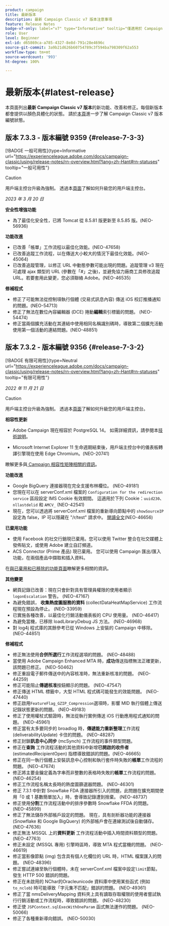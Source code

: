 ```yaml
---
product: campaign
title: 最新版本
description: 最新 Campaign Classic v7 版本注意事項
feature: Release Notes
badge-v7-only: label="v7" type="Informative" tooltip="僅適用於 Campaign Classic v7"
role: User
level: Beginner
exl-id: d65869ca-a785-4327-8e8d-791c28e4696c
source-git-commit: 3a9b21d626b60754789c3f594ba798309f62a553
workflow-type: tm+mt
source-wordcount: '993'
ht-degree: 100%

---
```


# 最新版本{#latest-release}

本頁面列出&#x200B;**最新 Campaign Classic v7 版本**&#x200B;的新功能、改善和修正。每個新版本都會提供以顏色具體化的狀態。 請於[本頁](rn-overview.md)進一步了解 Campaign Classic v7 版本編號狀態。

## 版本 7.3.3 - 版本編號 9359 {#release-7-3-3}

[!BADGE 一般可用性]{type=Informative url="https://experienceleague.adobe.com/docs/campaign-classic/using/release-notes/rn-overview.html?lang=zh-Hant#rn-statuses" tooltip="一般可用性"}

>[!CAUTION]
>
>用戶端主控台升級為強制。 透過本[頁面](../../installation/using/installing-the-client-console.md)了解如何升級您的用戶端主控台。

_2023 年 3 月 20 日_

**安全性增強功能**

* 為了最佳化安全性，已將 Tomcat 從 8.5.81 版更新至 8.5.85 版。(NEO-56936)

**功能改進**

* 已改善「帳單」工作流程以最佳化效能。(NEO-47658)
* 已改善追蹤工作流程，以在傳送大小較大的情況下最佳化效能。(NEO-45064)
* 已改善追蹤管理，以修正 URL 中動態參數可能出現的問題。追蹤管理 v3 現在可處理 ajax 類型的 URL (參數在「#」之後)，並避免協力廠商工具修改追蹤 URL。若要套用此變更，您必須聯絡 Adobe。(NEO-46535)

<!--To apply this change, the marketing, tracking and mid servers need to be updated to 7.3.3. To enable the new tracking management mode, set the `emailLinksVersion` parameter to '3' in the configuration file of the marketing server. (NEO-46535)-->

**修補程式**

* 修正了可能無法從控制項執行個體 (交易式訊息內容) 傳送 iOS 校訂推播通知的問題。(NEO-54713)
* 修正了無法在數位內容編輯器 (DCE) 捲動&#x200B;**編輯**&#x200B;索引標籤的問題。 (NEO-54474)
* 修正當兩個擴充活動在其連結中使用相同名稱識別碼時，導致第二個擴充活動使用第一個活動的連結問題。(NEO-48851)

## 版本 7.3.2 - 版本編號 9356 {#release-7-3-2}

[!BADGE 有限可用性]{type=Neutral url="https://experienceleague.adobe.com/docs/campaign-classic/using/release-notes/rn-overview.html?lang=zh-Hant#rn-statuses" tooltip="有限可用性"}

_2022 年 11 月 21 日_

>[!CAUTION]
>
>用戶端主控台升級為強制。 透過本[頁面](../../installation/using/installing-the-client-console.md)了解如何升級您的用戶端主控台。

**相容性更新**

* Adobe Campaign 現在相容於 PostgreSQL 14。 如需詳細資訊，請參閱本[技術說明](../../technotes/using/tech-stack-upgrade.md)。

* Microsoft Internet Explorer 11 生命週期結束後，用戶端主控台中的儀表板轉譯引擎現在使用 Edge Chromium。(NEO-20741)

瞭解更多與[ Campaign 相容性矩陣相關的資訊](../../rn/using/compatibility-matrix.md#RDBMSservers)。

**功能改進**

* Google BigQuery 連接器現在完全支援布林欄位。 (NEO-49181)
* 您現在可以在 serverConf.xml 檔案的 `Configuration for the redirection service` 區段設定 IMS Cookie 有效期間。 這適用於下列 Cookie：`uuid230`、`nllastdelid` 和 `AMCV_` (NEO-42541)
* 現在，您可以透過將 serverConf.xml 檔案的重新導向節點中的 `showSourceIP` 設定為 false，IP 可以隱藏在 &quot;/r/test&quot; 請求中。 [閱讀全文](../../installation/using/the-server-configuration-file.md#redirection-redirection)(NEO-46656)

**已棄用功能**

* 使用 Facebook 的社交行銷現已棄用。您可以使用 Twitter 整合在社交媒體上發佈貼文，或使用 Adobe 建立自訂頻道。
* ACS Connector (Prime 產品) 現已棄用。 您可以使用 Campaign 匯出/匯入功能，在兩個產品中擷取和插入資料。

在[與已棄用和已移除的功能頁面](deprecated-features.md)瞭解更多相關的資訊。

**其他變更**

* 網頁記錄已改善：現在只會針對具有管理員權限的使用者顯示 `logonEscalation` 警告。 (NEO-47167)
* 為避免錯誤， **收集熱度圖服務的資料** (collectDataHeatMapService) 工作流程現在預設為停止。 (NEO-33959)
* 已實施各種改善，以最佳化行銷活動儀表板的 CPU 使用量。 (NEO-46417)
* 為避免當機，已移除 loadLibraryDebug JS 方法。 (NEO-46968)
* 對 log4j 程式庫的其餘參考已從 Windows 上安裝的 Campaign 中移除。 (NEO-44851)

**修補程式**

* 修正無法使用&#x200B;**合併所選行**&#x200B;工作流程選項的問題。 (NEO-48488)
* 當使用 Adobe Campaign Enhanced MTA 時，**成功**&#x200B;傳送指標無法正確更新，該問題已修正。 (NEO-50462)
* 修正重設電子郵件傳送中的內容核准時，無法重新核准的問題。 (NEO-44259)
* 修正可能阻止&#x200B;**傳遞核准**&#x200B;按鈕顯示的問題。 (NEO-47547)
* 修正傳送 HTML 標籤中，大型 HTML 程式碼可能發生的效能問題。 (NEO-47440)
* 修正啟用`FeatureFlag_GZIP_Compression`選項時，影響 MID 執行個體上傳送記錄狀態更新的問題。 (NEO-49183)
* 修正了使用權杖式驗證時，無法從執行實例傳送 iOS 行動應用程式通知的問題。 (NEO-45961)
* 修正當有太多要同步的 broadlog 時，**傳遞能力重新整理**&#x200B;工作流程 (deliverabilityUpdate) 卡住的問題。 (NEO-48287)
* 修正封鎖&#x200B;**訊息中心同步** (mcSynch) 工作流程的事件類型問題。
* 修正在&#x200B;**查詢** 工作流程活動的其他資料中新增&#x200B;**已開啟的收件者**  (estimatedRecipientOpen) 指標導致錯誤的問題。(NEO-46665)
* 修正在同一執行個體上安裝訊息中心控制和執行套件時失敗的&#x200B;**帳單**&#x200B;工作流程的問題。 (NEO-47674)
* 修正將主要金鑰定義為字串而非整數的表格時失敗的&#x200B;**帳單**&#x200B;工作流程的問題。 (NEO-46254)
* 修正工作流程名稱太長時的熱度圖篩選器問題。 (NEO-46301)
* 修正 7.3.1 中針對 Snowflake FDA 連接器所引入的問題，此問題在擴充期間使用「0 或 1 基數簡單加入」時，會導致記錄遭到捨棄。 (NEO-48737)
* 修正使用&#x200B;**分割**&#x200B;工作流程活動中的排序參數時 Snowflake FFDA 的問題。 (NEO-45899)
* 修正了無法儲存外部帳戶設定的問題。 現在，具有剖析器功能的連接器 (Snowflake 和 Google BigQuery) 的外部帳戶會在連線測試後自動儲存。 (NEO-47636)
* 修正無法 MSSQL 上的&#x200B;**資料更新** 工作流程活動中插入時間資料類型的問題。 (NEO-47763)
* 修正未設定 (MSSQL 專用) 引擎時區時，導致 MTA 程式當機的問題。 (NEO-46619)
* 修正當影像節點 (img) 包含具有個人化欄位的 URL 時，HTML 檔案匯入的問題。 (NEO-48396)
* 修正嘗試連線至執行個體時，未在 serverConf.xml 檔案中設定`limit`節點，發生 HTTP 500 錯誤的問題。
* 修正在未啟用的 NChar的Oracleunicode 資料庫中使用某些函式 (例如 `to_nclob`) 時可能導致「字元集不匹配」錯誤的問題。 (NEO-49361)
* 修正了當 nmsDeliveryMapping 資料夾上具有讀取存取權限的使用者嘗試執行行銷活動或工作流程時，導致錯誤的問題。 (NEO-48230)
* 修正使 `JSPContext.sqlExecWithOneParam` 函式無法運作的問題。 (NEO-50066)
* 修正了各種重新導向錯誤。 (NEO-50030)
